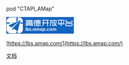 pod "CTAPI_AMap"

![高德地图开放平台](./pics/logo.png)

[https://lbs.amap.com/](https://lbs.amap.com/)

[文档](https://lbs.amap.com/api/webservice/guide/api/georegeo/)
